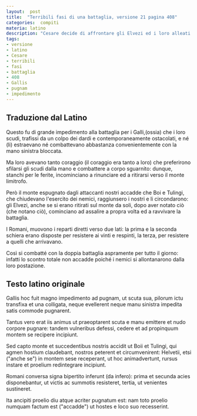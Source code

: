 ```yaml
---
layout:  post
title:  "Terribili fasi di una battaglia, versione 21 pagina 408"
categories:  compiti
materia: latino
description: "Cesare decide di affrontare gli Elvezi ed i loro alleati in una battaglia campale a Bibracte: essi all'inizio si trovano in difficoltà. Gallis hoc fuit magno impedimento ad pugnam."
tags:
- versione
- latino
- Cesare
- terribili
- fasi
- battaglia
- 408
- Gallis
- pugnam
- impedimento
---
```


## Traduzione dal Latino

Questo fu di grande impedimento alla battaglia per i Galli,(ossia) che i loro scudi, trafissi da un colpo dei dardi e contemporaneamente ostacolati, e né (li) estraevano né combattevano abbastanza convenientemente con la mano sinistra bloccata.

Ma loro avevano tanto coraggio (il coraggio era tanto a loro) che preferirono sfilarsi gli scudi dalla mano e combattere a corpo sguarnito: dunque, stanchi per le ferite, incominciano a rinunciare ed a ritirarsi verso il monte limitrofo.

Però il monte espugnato dagli attaccanti nostri accadde che Boi e Tulingi, che chiudevano l'esercito dei nemici, raggiunsero i nostri e li circondarono: gli Elvezi, anche se si erano ritirati sul monte da soli, dopo aver notato ciò (che notano ciò), cominciano ad assalire a propra volta ed a ravvivare la battaglia.

I Romani, muovono i reparti diretti verso due lati: la prima e la seconda schiera erano disposte per resistere ai vinti e respinti, la terza, per resistere a quelli che arrivavano.

Così si combatté con la doppia battaglia aspramente per tutto il giorno: infatti lo scontro totale non accadde poiché i nemici si allontanarono dalla loro postazione.

## Testo latino originale

Gallis hoc fuit magno impedimento ad pugnam, ut scuta sua, pilorum ictu transfixa et una colligata, neque evellerent neque manu sinistra impedita satis commode pugnarent.

Tantus vero erat iis animus ut praeoptarent scuta e manu emittere et nudo corpore pugnare: tandem vulneribus defessi, cedere et ad propinquum montem se recipere incipiunt.

Sed capto monte et succedentibus nostris accidit ut Boii et Tulingi, qui agmen hostium claudebant, nostros peterent et circumvenirent: Helvetii, etsi ("anche se") in montem sese receperant, ut hoc animadvertunt, rursus instare et proelium redintegrare incipiunt.

Romani conversa signa bipertito inferunt (da infero): prima et secunda acies disponebantur, ut victis ac summotis resisteret, tertia, ut venientes sustineret.

Ita ancipiti proelio diu atque acriter pugnatum est: nam toto proelio numquam factum est ("accadde") ut hostes e loco suo recesserint.